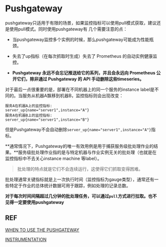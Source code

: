 # Pushgateway

pushgateway只适用于有限的场景，如果监控指标可以使用pull模式获取，建议还是使用pull模式。同时使用pushgateway有
几个需要注意的点：

-   当pushgateway监控多个实例的时候，那么pushgateway可能成为性能瓶颈。

-   失去了up指标（在每次抓取时生成）失去了 Prometheus 的自动实例健康监控。

-   **Pushgateway 永远不会忘记推送给它的系列，并且会永远向 Prometheus 公开它们，除非通过 Pushgateway 的 API 手动删除这些timeseries。**

对于最后一点很重要的是，部署在不同机器上的同一个服务的instance label是不同的。当服务从机器A飘移到机器B，监控指标则会出现改变：

```
服务A在机器A上的监控指标:
server_up{name="server1",instance="A"}
服务A在机器B上的监控指标:
server_up{name="server1",instance="B"} 
```

但是Pushgateway不会自动删除`server_up{name="server1",instance="A"}`指标。



**通常情况下，Pushgateway的唯一有效用例是用于捕获服务级批处理作业的结果。**服务级批处理作业指的是与特定机器与作业实例无关的批处理（也就是在监控指标中不去关心instance machine 等label）。

> 批处理的特点就是它们不会连续运行，这使得它们抓取变得困难。

批处理通常关键指标就是上一次执行时间（监控指标为gauge类型），通常还有一些特定于作业的总体统计数据可用于跟踪，例如处理的记录总数。

**对于每次时间间隔超过几分钟的批处理任务，可以通过`pull`方式进行拉取。也不见得一定要使用pushgateway**



## REF



[WHEN TO USE THE PUSHGATEWAY](https://prometheus.io/docs/practices/pushing/)

[INSTRUMENTATION](https://prometheus.io/docs/practices/instrumentation/#batch-jobs)

